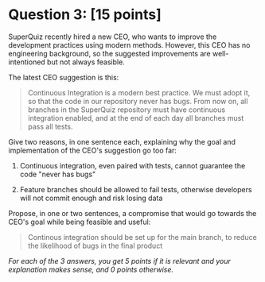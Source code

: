 # Question 3: [15 points]

SuperQuiz recently hired a new CEO, who wants to improve the development practices using modern methods.
However, this CEO has no engineering background, so the suggested improvements are well-intentioned but not always feasible.

The latest CEO suggestion is this:

> Continuous Integration is a modern best practice. We must adopt it, so that the code in our repository never has bugs.
> From now on, all branches in the SuperQuiz repository must have continuous integration enabled,
> and at the end of each day all branches must pass all tests.

Give two reasons, in one sentence each, explaining why the goal and implementation of the CEO's suggestion go too far:

1. Continuous integration, even paired with tests, cannot guarantee the code "never has bugs"

2. Feature branches should be allowed to fail tests, otherwise developers will not commit enough and risk losing data

Propose, in one or two sentences, a compromise that would go towards the CEO's goal while being feasible and useful:

> Continous integration should be set up for the main branch, to reduce the likelihood of bugs in the final product

_For each of the 3 answers, you get 5 points if it is relevant and your explanation makes sense, and 0 points otherwise._

